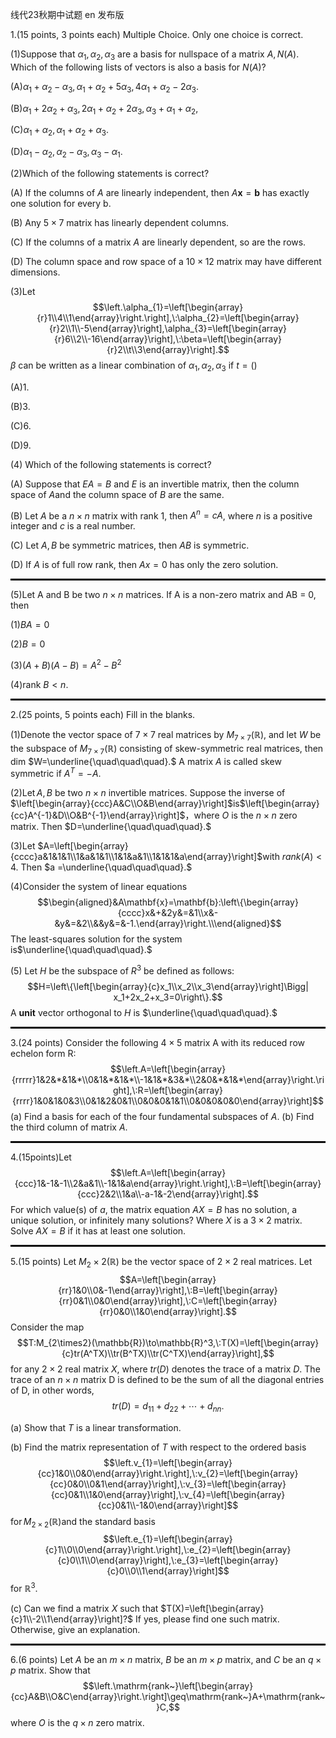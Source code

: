 线代23秋期中试题 en 发布版

1.(15 points, 3 points each) Multiple Choice. Only one choice is correct.

(1)Suppose that $\alpha_1,\alpha_2,\alpha_3$ are a basis for nullspace of a matrix $A,N(A)$. Which of the following lists of vectors is also a basis for $N(A)$?

(A)$\alpha_{1}+\alpha_{2}-\alpha_{3}, \alpha_{1}+\alpha_{2}+5\alpha_{3}, 4\alpha_{1}+\alpha_{2}-2\alpha_{3}$.

(B)$\alpha_{1}+2\alpha_{2}+\alpha_{3}, 2\alpha_{1}+\alpha_{2}+2\alpha_{3}, \alpha_{3}+\alpha_{1}+\alpha_{2}$,

(C)$\alpha_{1}+\alpha_{2}, \alpha_{1}+\alpha_{2}+\alpha_{3}$.

(D)$\alpha_{1}-\alpha_{2}, \alpha_{2}-\alpha_{3}, \alpha_{3}-\alpha_{1}$.



(2)Which of the following statements is correct?

(A) If the columns of $A$ are linearly independent, then $A\mathbf{x}=\mathbf{b}$ has exactly one solution for every b.

(B) Any $5\times7$ matrix has linearly dependent columns.

(C) If the columns of a matrix $A$ are linearly dependent, so are the rows.

(D) The column space and row space of a $10\times12$ matrix may have different dimensions.



(3)Let
$$\left.\alpha_{1}=\left[\begin{array}{r}1\\4\\1\end{array}\right.\right],\:\alpha_{2}=\left[\begin{array}{r}2\\1\\-5\end{array}\right],\alpha_{3}=\left[\begin{array}{r}6\\2\\-16\end{array}\right],\:\beta=\left[\begin{array}{r}2\\t\\3\end{array}\right].$$
$\beta$ can be written as a linear combination of $\alpha_1,\alpha_2,\alpha_3$ if $t= ()$

(A)1.

(B)3.

(C)6.

(D)9.



(4) Which of the following statements is correct?

(A) Suppose that $EA=B$ and $E$ is an invertible matrix, then the column space of $A$and the column space of $B$ are the same.

(B) Let $A$ be a $n\times n$ matrix with rank 1, then $A^n=cA$, where $n$ is a positive integer and $c$ is a real number.

(C) Let $A,B$ be symmetric matrices, then $AB$ is symmetric.

(D) If $A$ is of full row rank, then $Ax=0$ has only the zero solution.

<hr style="border: 1px solid black;">

(5)Let A and B be two $n \times n$ matrices. If A is a non-zero matrix and AB = 0, then

(1)$BA=0$

(2)$B=0$

(3)$(A+B)(A-B)=A^2-B^2$

(4)$\text{rank } B<n$.

<hr style="border: 1px solid black;">

2.$\left(25\text{ points, 5 points each) Fill in the blanks.}\right.$

(1)Denote the vector space of $7\times7$ real matrices by $M_{7\times7}(\mathbb{R})$, and let $W$ be the subspace of $M_{7\times7}(\mathbb{R})$ consisting of skew-symmetric real matrices, then dim $W=\underline{\quad\quad\quad}.$
$\text{A matrix } A \text{ is called skew symmetric if } A^{T}= - A.$

(2)$\operatorname{Let}A,B$ be two $n\times n$ invertible matrices. Suppose the inverse of $\left[\begin{array}{ccc}A&C\\O&B\end{array}\right]$is$\left[\begin{array}{cc}A^{-1}&D\\O&B^{-1}\end{array}\right]$，where $O$ is the $n\times n$ zero matrix. Then $D=\underline{\quad\quad\quad}.$

(3)Let $A=\left[\begin{array}{cccc}a&1&1&1\\1&a&1&1\\1&1&a&1\\1&1&1&a\end{array}\right]$with $rank(A)<4$. Then $a =\underline{\quad\quad\quad}.$ 

(4)Consider the system of linear equations
$$\begin{aligned}&A\mathbf{x}=\mathbf{b}:\left\{\begin{array}{cccc}x&+&2y&=&1\\x&-&y&=&2\\&&y&=&-1.\end{array}\right.\\\end{aligned}$$
The least-squares solution for the system is$\underline{\quad\quad\quad}.$

(5)
Let $H$ be the subspace of $R^3$ be defined as follows:
$$H=\left\{\left[\begin{array}{c}x_1\\x_2\\x_3\end{array}\right]\Bigg| x_1+2x_2+x_3=0\right\}.$$
A **unit** vector orthogonal to $H$ is $\underline{\quad\quad\quad}.$

<hr style="border: 1px solid black;">

3.(24 points) Consider the following $4\times5$ matrix A with its reduced row echelon form R:
$$\left.A=\left[\begin{array}{rrrrr}1&2&*&1&*\\0&1&*&1&*\\-1&1&*&3&*\\2&0&*&1&*\end{array}\right.\right],\:R=\left[\begin{array}{rrrr}1&0&1&0&3\\0&1&2&0&1\\0&0&0&1&1\\0&0&0&0&0\end{array}\right]$$
(a) Find a basis for each of the four fundamental subspaces of $A.$
(b) Find the third column of matrix $A.$

<hr style="border: 1px solid black;">

4.(15points)Let
$$\left.A=\left[\begin{array}{ccc}1&-1&-1\\2&a&1\\-1&1&a\end{array}\right.\right],\:B=\left[\begin{array}{ccc}2&2\\1&a\\-a-1&-2\end{array}\right].$$
For which value(s) of $a$, the matrix equation $AX=B$ has no solution, a unique solution, or infinitely many solutions? Where $X$ is a $3\times2$ matrix. Solve $AX=B$ if it has at least one solution.

<hr style="border: 1px solid black;">

5.(15 points) Let $M_2\times2(\mathbb{R})$ be the vector space of $2\times2$ real matrices. Let
$$A=\left[\begin{array}{rr}1&0\\0&-1\end{array}\right],\:B=\left[\begin{array}{rr}0&1\\0&0\end{array}\right],\:C=\left[\begin{array}{rr}0&0\\1&0\end{array}\right].$$
Consider the map
$$T:M_{2\times2}(\mathbb{R})\to\mathbb{R}^3,\:T(X)=\left[\begin{array}{c}tr(A^TX)\\tr(B^TX)\\tr(C^TX)\end{array}\right],$$
for any $2\times2$ real matrix $X$, where $tr(D)$ denotes the trace of a matrix $D.$
The trace of an $n\times n$ matrix D is defined to be the sum of all the diagonal entries of D, in other words,
$$tr(D)=d_{11}+d_{22}+\cdots+d_{nn}.$$

(a) Show that $T$ is a linear transformation.

(b) Find the matrix representation of $T$ with respect to the ordered basis
$$\left.v_{1}=\left[\begin{array}{cc}1&0\\0&0\end{array}\right.\right],\:v_{2}=\left[\begin{array}{cc}0&0\\0&1\end{array}\right],\:v_{3}=\left[\begin{array}{cc}0&1\\1&0\end{array}\right],\:v_{4}=\left[\begin{array}{cc}0&1\\-1&0\end{array}\right]$$
$\operatorname{for}M_{2\times2}\left(\mathbb{R}\right)$and the standard basis
$$\left.e_{1}=\left[\begin{array}{c}1\\0\\0\end{array}\right.\right],\:e_{2}=\left[\begin{array}{c}0\\1\\0\end{array}\right],\:e_{3}=\left[\begin{array}{c}0\\0\\1\end{array}\right]$$
for $\mathbb{R}^3.$

(c) Can we find a matrix $X$ such that $T(X)=\left[\begin{array}{c}1\\-2\\1\end{array}\right]?$ If yes, please find one such matrix. Otherwise, give an explanation.

<hr style="border: 1px solid black;">

6.(6 points) Let $A$ be an $m\times n$ matrix, $B$ be an $m\times p$ matrix, and $C$ be an $q\times p$ matrix. Show that
$$\left.\mathrm{rank~}\left[\begin{array}{cc}A&B\\O&C\end{array}\right.\right]\geq\mathrm{rank~}A+\mathrm{rank~}C,$$
where $O$ is the $q\times n$ zero matrix.
